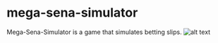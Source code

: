 # mega-sena-simulator
Mega-Sena-Simulator is a game that simulates betting slips.
![alt text](https://github.com/peters0m/mega-sena-simulator/blob/main/demo.png)
